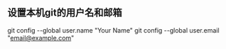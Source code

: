 ## 设置本机git的用户名和邮箱

git config --global user.name "Your Name"
git config --global user.email "email@example.com"